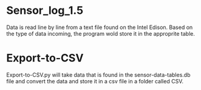 # Sensor_log_1.5
Data is read line by line from a text file found on the Intel Edison. 
Based on the type of data incoming, the program wold store it in the approprite table. 

# Export-to-CSV
Export-to-CSV.py will take data that is found in the sensor-data-tables.db 
file and convert the data and store it in a csv file in a folder called CSV. 
